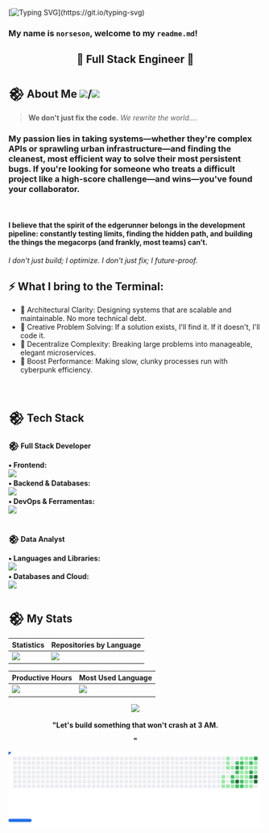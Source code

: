 [![Typing SVG](https://readme-typing-svg.demolab.com?font=Orbitron&size=35&duration=3500&pause=1500&color=20C20E&center=true&vCenter=true&width=700&lines=%3E_WELCOME_MY_FRIEND...;%3E_MERGE_THE_CHANGES!;%3E_REFACTORING_REALITY;)](https://git.io/typing-svg)

### My name is `norseson`, welcome to my `readme.md`!

<h2 align="center"> 👾 Full Stack Engineer 👾 </h2>


## 𒆙 About Me <img src="https://cdn-icons-png.flaticon.com/512/197/197601.png" width="17" />/<img src="https://cdn-icons-png.flaticon.com/512/197/197565.png" width="17" />

> **We don't just fix the code.** _We rewrite the world...._

<h3>My passion lies in taking systems—whether they're complex APIs or sprawling urban infrastructure—and finding the cleanest, most efficient way to solve their most persistent bugs. If you're looking for someone who treats a difficult project like a high-score challenge—and wins—you've found your collaborator. </h3>

<br>

<h4>I believe that the spirit of the edgerunner belongs in the development pipeline: constantly testing limits, finding the hidden path, and building the things the megacorps (and frankly, most teams) can’t. </h4>

_I don't just build; I optimize. I don't just fix; I future-proof._

## ⚡ What I bring to the Terminal:

- 🔭 Architectural Clarity: Designing systems that are scalable and maintainable. No more technical debt.
- 🧮 Creative Problem Solving: If a solution exists, I'll find it. If it doesn't, I'll code it.
- 👯 Decentralize Complexity: Breaking large problems into manageable, elegant microservices.
- 💬 Boost Performance: Making slow, clunky processes run with cyberpunk efficiency.

</br>

<h2>𒆙 Tech Stack</h2>

<strong>𒆙 Full Stack Developer</strong>

  <div>
    <strong>▪︎ Frontend:</strong><br>
    <a href="https://skillicons.dev">
      <img src="https://skillicons.dev/icons?i=html,css,js,ts,bootstrap,tailwind,react,nextjs,vue,svelte" />
    </a>
  </div>

  <div>
    <strong>▪︎ Backend & Databases:</strong><br>
    <a href="https://skillicons.dev">
      <img src="https://skillicons.dev/icons?i=nodejs,mysql,postgresql,mongodb,firebase,supabase" />
    </a>
  </div>

  <div>
    <strong>▪︎ DevOps & Ferramentas:</strong><br>
    <a href="https://skillicons.dev">
      <img src="https://skillicons.dev/icons?i=docker,linux,git,github,vscode,vite,netlify,wordpress,figma,md" />
    </a>
  </div>
  </br>

<strong> 𒆙 Data Analyst</strong>

  <div>
    <strong>▪︎ Languages ​​and Libraries:</strong><br>
    <a href="https://skillicons.dev">
      <img src="https://skillicons.dev/icons?i=python,scala,d3,grafana" />
    </a>
  </div>

  <div>
    <strong>▪︎ Databases and Cloud:</strong><br>
    <a href="https://skillicons.dev">
      <img src="https://skillicons.dev/icons?i=mysql,postgresql,mongodb,dynamodb,gcp,azure" />
    </a>
  </div>

## 𒆙 My Stats

<div align="center">

| Statistics                                                                                       | Repositories by Language                                                                                      |
| ------------------------------------------------------------------------------------------------ | ------------------------------------------------------------------------------------------------------------- |
| ![](http://github-profile-summary-cards.vercel.app/api/cards/stats?username=norseson&theme=aura) | ![](http://github-profile-summary-cards.vercel.app/api/cards/repos-per-language?username=norseson&theme=aura) |

| Productive Hours                                                                                                       | Most Used Language                                                                                              |
| ---------------------------------------------------------------------------------------------------------------------- | --------------------------------------------------------------------------------------------------------------- |
| ![](http://github-profile-summary-cards.vercel.app/api/cards/productive-time?username=norseson&theme=aura&utcOffset=8) | ![](http://github-profile-summary-cards.vercel.app/api/cards/most-commit-language?username=norseson&theme=aura) |

</div>

<div align="center">

![](http://github-profile-summary-cards.vercel.app/api/cards/profile-details?username=norseson&theme=aura)

</div>

<div align="center">
  <p><strong>"Let's build something that won't crash at 3 AM.

"</strong></p>
<picture>
  <source
    media="(prefers-color-scheme: dark)"
    srcset="images/breakout-dark.svg"
  />
  <source
    media="(prefers-color-scheme: light)"
    srcset="images/breakout-light.svg"
  />
  <img alt="Breakout Game" src="images/breakout-light.svg" />
</picture>
</div>
